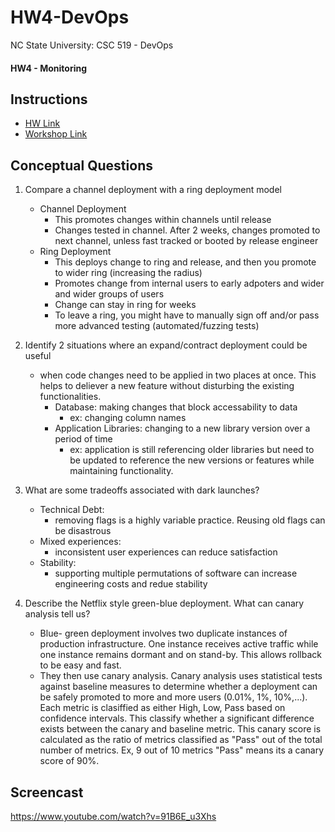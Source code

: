 # HW4-DevOps

NC State University: CSC 519 - DevOps

#### HW4 - Monitoring

## Instructions

- [HW Link](https://github.com/CSC-DevOps/Course/blob/master/HW/HW4-monitor.md)
- [Workshop Link](https://github.com/CSC-DevOps/Monitoring)

## Conceptual Questions

1. Compare a channel deployment with a ring deployment model
    - Channel Deployment
        - This promotes changes within channels until release
        - Changes tested in channel. After 2 weeks, changes promoted to next channel, unless fast tracked or booted by release engineer 
    - Ring Deployment
        - This deploys change to ring and release, and then you promote to wider ring (increasing the radius)
        - Promotes change from internal users to early adpoters and wider and wider groups of users
        - Change can stay in ring for weeks
        - To leave a ring, you might have to manually sign off and/or pass more advanced testing (automated/fuzzing tests)

2. Identify 2 situations where an expand/contract deployment could be useful
    - when code changes need to be applied in two places at once. This helps to deliever a new feature without disturbing the existing functionalities.
        - Database: making changes that block accessability to data
            - ex: changing column names
        - Application Libraries: changing to a new library version over a period of time
            - ex: application is still referencing older libraries but need to be updated to reference the new versions or features while maintaining functionality.

3. What are some tradeoffs associated with dark launches?
    - Technical Debt:
        - removing flags is a highly variable practice. Reusing old flags can be disastrous
    - Mixed experiences:
        - inconsistent user experiences can reduce satisfaction
    - Stability:
        - supporting multiple permutations of software can increase engineering costs and redue stability

4. Describe the Netflix style green-blue deployment. What can canary analysis tell us?
    - Blue- green deployment involves two duplicate instances of production infrastructure. One instance receives active traffic while one instance remains dormant and on stand-by. This allows rollback to be easy and fast.
    - They then use canary analysis. Canary analysis uses statistical tests against baseline measures to determine whether a deployment can be safely promoted to more and more users (0.01%, 1%, 10%,...). Each metric is clasiffied as either High, Low, Pass based on confidence intervals. This classify whether a significant difference exists between the canary and baseline metric. This canary score is calculated as the ratio of metrics classified as "Pass" out of the total number of metrics. Ex, 9 out of 10 metrics "Pass" means its a canary score of 90%.

## Screencast

https://www.youtube.com/watch?v=91B6E_u3Xhs

